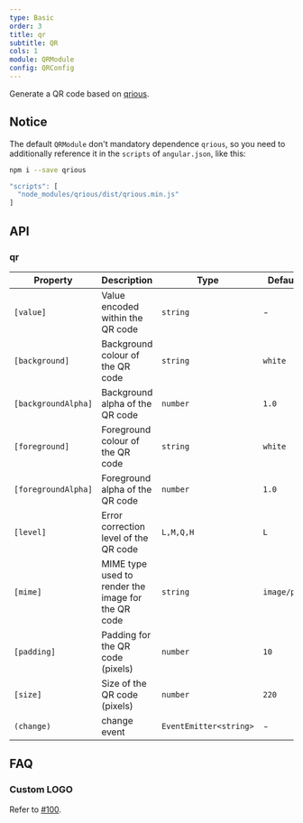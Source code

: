```yaml
---
type: Basic
order: 3
title: qr
subtitle: QR
cols: 1
module: QRModule
config: QRConfig
---
```


Generate a QR code based on [qrious](https://neocotic.com/qrious).

## Notice

The default `QRModule` don't mandatory dependence `qrious`, so you need to additionally reference it in the `scripts` of `angular.json`, like this:

```bash
npm i --save qrious
```

```ts
"scripts": [
  "node_modules/qrious/dist/qrious.min.js"
]
```

## API

### qr

Property | Description | Type | Default
----|------|-----|------
`[value]` | Value encoded within the QR code | `string` | -
`[background]` | Background colour of the QR code | `string` | `white`
`[backgroundAlpha]` | Background alpha of the QR code	 | `number` | `1.0`
`[foreground]` | Foreground colour of the QR code | `string` | `white`
`[foregroundAlpha]` | Foreground alpha of the QR code | `number` | `1.0`
`[level]` | Error correction level of the QR code | `L,M,Q,H` | `L`
`[mime]` | MIME type used to render the image for the QR code | `string` | `image/png`
`[padding]` | Padding for the QR code (pixels) | `number` | `10`
`[size]` | Size of the QR code (pixels) | `number` | `220`
`(change)` | change event | `EventEmitter<string>` | -

## FAQ

### Custom LOGO

Refer to [#100](https://github.com/neocotic/qrious/issues/100#issuecomment-308249343).
